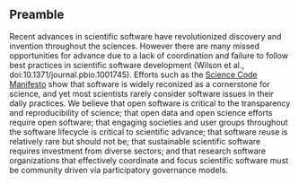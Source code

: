 ## Preamble
Recent advances in scientific software have revolutionized discovery and invention throughout the sciences.  However there are many missed opportunities for advance due to a lack of coordination and failure to follow best practices in scientific software development (Wilson et al., doi:10.1371/journal.pbio.1001745).  Efforts such as the [Science Code Manifesto](http://sciencecodemanifesto.org/) show that software is widely reconized as a cornerstone for science, and yet most scientists rarely consider software issues in their daily practices.  We believe that open software is critical to the transparency and reproducibility of science; that open data and open science efforts require open software; that engaging societies and user groups throughout the software lifecycle is critical to scientific advance; that software reuse is relatively rare but should not be; that sustainable scientific software requires investment from diverse 	sectors; and that research software organizations that effectively coordinate and focus scientific software must be community driven via participatory governance models. 

